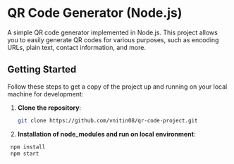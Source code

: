 # QR Code Generator (Node.js)
A simple QR code generator implemented in Node.js. This project allows you to easily generate QR codes for various purposes, such as encoding URLs, plain text, contact information, and more.
## Getting Started
Follow these steps to get a copy of the project up and running on your local machine for development:
1. **Clone the repository**:
   ```bash
   git clone https://github.com/vnitin08/qr-code-project.git
2.  **Installation of node_modules and run on local environment**:
  ```bash
   npm install
   npm start
 
